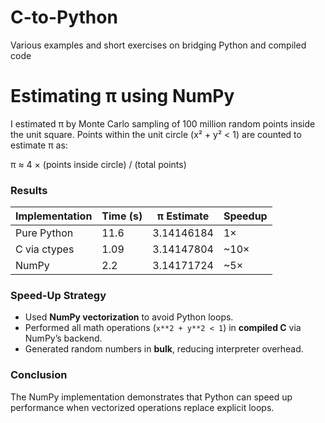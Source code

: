# C-to-Python

Various examples and short exercises on bridging Python and compiled code

# Estimating π using NumPy

I estimated π by Monte Carlo sampling of 100 million random points inside the unit square. Points within the unit circle (x² + y² < 1) are counted to estimate π as:

π ≈ 4 × (points inside circle) / (total points)

### Results

| Implementation | Time (s) | π Estimate | Speedup |
|----------------|-----------|-------------|----------|
| Pure Python    | 11.6      | 3.14146184     | 1×       |
| C via ctypes   | 1.09      | 3.14147804     | ~10×     |
| NumPy          | 2.2       | 3.14171724     | ~5×     |

### Speed-Up Strategy

- Used **NumPy vectorization** to avoid Python loops.
- Performed all math operations (`x**2 + y**2 < 1`) in **compiled C** via NumPy’s backend.
- Generated random numbers in **bulk**, reducing interpreter overhead.

### Conclusion

The NumPy implementation demonstrates that Python can speed up performance when vectorized operations replace explicit loops. 

  
